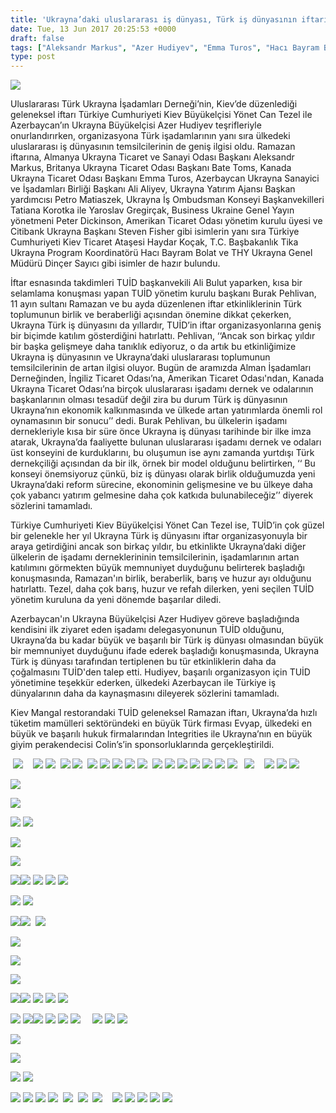```yaml
---
title: 'Ukrayna’daki uluslararası iş dünyası, Türk iş dünyasının iftarında buluştu'
date: Tue, 13 Jun 2017 20:25:53 +0000
draft: false
tags: ["Aleksandr Markus", "Azer Hudiyev", "Emma Turos", "Hacı Bayram Bolat", "Haydar Koçak", "kiev iftar", "Steven Fisher", "TUİD (Türk Ukrayna İşadamları Derneği)", "Ukrayna banka", "Ukrayna Türk Toplumu", "Ukrayna yatırım", "Yönet Can Tezel"]
type: post
---
```


![](http://burakpehlivan.org/wp-content/uploads/2017/06/IMG_3733-63-Копировать.jpg)




Uluslararası Türk Ukrayna İşadamları Derneği’nin, Kiev’de düzenlediği geleneksel iftarı Türkiye Cumhuriyeti Kiev Büyükelçisi Yönet Can Tezel ile Azerbaycan’ın Ukrayna Büyükelçisi Azer Hudiyev teşrifleriyle onurlandırırken, organizasyona Türk işadamlarının yanı sıra ülkedeki uluslararası iş dünyasının temsilcilerinin de geniş ilgisi oldu. Ramazan iftarına, Almanya Ukrayna Ticaret ve Sanayi Odası Başkanı Aleksandr Markus, Britanya Ukrayna Ticaret Odası Başkanı Bate Toms, Kanada Ukrayna Ticaret Odası Başkanı Emma Turos, Azerbaycan Ukrayna Sanayici ve İşadamları Birliği Başkanı Ali Aliyev, Ukrayna Yatırım Ajansı Başkan yardımcısı Petro Matiaszek, Ukrayna İş Ombudsman Konseyi Başkanvekilleri Tatiana Korotka ile Yaroslav Gregirçak, Business Ukraine Genel Yayın yönetmeni Peter Dickinson, Amerikan Ticaret Odası yönetim kurulu üyesi ve Citibank Ukrayna Başkanı Steven Fisher gibi isimlerin yanı sıra Türkiye Cumhuriyeti Kiev Ticaret Ataşesi Haydar Koçak, T.C. Başbakanlık Tika Ukrayna Program Koordinatörü Hacı Bayram Bolat ve THY Ukrayna Genel Müdürü Dinçer Sayıcı gibi isimler de hazır bulundu.




İftar esnasında takdimleri TUİD başkanvekili Ali Bulut yaparken, kısa bir selamlama konuşması yapan TUİD yönetim kurulu başkanı Burak Pehlivan, 11 ayın sultanı Ramazan ve bu ayda düzenlenen iftar etkinliklerinin Türk toplumunun birlik ve beraberliği açısından önemine dikkat çekerken, Ukrayna Türk iş dünyasını da yıllardır, TUİD’in iftar organizasyonlarına geniş bir biçimde katılım gösterdiğini hatırlattı. Pehlivan, ‘‘Ancak son birkaç yıldır bir başka gelişmeye daha tanıklık ediyoruz, o da artık bu etkinliğimize Ukrayna iş dünyasının ve Ukrayna’daki uluslararası toplumunun temsilcilerinin de artan ilgisi oluyor. Bugün de aramızda Alman İşadamları Derneğinden, İngiliz Ticaret Odası’na, Amerikan Ticaret Odası'ndan, Kanada Ukrayna Ticaret Odası’na birçok uluslararası işadamı dernek ve odalarının başkanlarının olması tesadüf değil zira bu durum Türk iş dünyasının Ukrayna’nın ekonomik kalkınmasında ve ülkede artan yatırımlarda önemli rol oynamasının bir sonucu’’ dedi. Burak Pehlivan, bu ülkelerin işadamı dernekleriyle kısa bir süre önce Ukrayna iş dünyası tarihinde bir ilke imza atarak, Ukrayna’da faaliyette bulunan uluslararası işadamı dernek ve odaları üst konseyini de kurduklarını, bu oluşumun ise aynı zamanda yurtdışı Türk dernekçiliği açısından da bir ilk, örnek bir model olduğunu belirtirken, ‘‘ Bu konseyi önemsiyoruz çünkü, biz iş dünyası olarak birlik olduğumuzda yeni Ukrayna’daki reform sürecine, ekonominin gelişmesine ve bu ülkeye daha çok yabancı yatırım gelmesine daha çok katkıda bulunabileceğiz’’ diyerek sözlerini tamamladı.




Türkiye Cumhuriyeti Kiev Büyükelçisi Yönet Can Tezel ise, TUİD’in çok güzel bir gelenekle her yıl Ukrayna Türk iş dünyasını iftar organizasyonuyla bir araya getirdiğini ancak son birkaç yıldır, bu etkinlikte Ukrayna’daki diğer ülkelerin de işadamı derneklerininin temsilcilerinin, işadamlarının artan katılımını görmekten büyük memnuniyet duyduğunu belirterek başladığı konuşmasında, Ramazan'ın birlik, beraberlik, barış ve huzur ayı olduğunu hatırlattı. Tezel, daha çok barış, huzur ve refah dilerken, yeni seçilen TUİD yönetim kuruluna da yeni dönemde başarılar diledi.




Azerbaycan'ın Ukrayna Büyükelçisi Azer Hudiyev göreve başladığında kendisini ilk ziyaret eden işadamı delegasyonunun TUİD olduğunu, Ukrayna’da bu kadar büyük ve başarılı bir Türk iş dünyası olmasından büyük bir memnuniyet duyduğunu ifade ederek başladığı konuşmasında, Ukrayna Türk iş dünyası tarafından tertiplenen bu tür etkinliklerin daha da çoğalmasını TUİD'den talep etti. Hudiyev, başarılı organizasyon için TUİD yönetimine teşekkür ederken, ülkedeki Azerbaycan ile Türkiye iş dünyalarının daha da kaynaşmasını dileyerek sözlerini tamamladı.




Kiev Mangal restorandaki TUİD geleneksel Ramazan iftarı, Ukrayna’da hızlı tüketim mamülleri sektöründeki en büyük Türk firması Evyap, ülkedeki en büyük ve başarılı hukuk firmalarından Integrities ile Ukrayna’nın en büyük giyim perakendecisi Colin’s’in sponsorluklarında gerçekleştirildi.


 ![](http://burakpehlivan.org/wp-content/uploads/2017/06/IMG_3560-2-Копировать.jpg)    ![](http://burakpehlivan.org/wp-content/uploads/2017/06/IMG_3574-6-Копировать.jpg) ![](http://burakpehlivan.org/wp-content/uploads/2017/06/IMG_3578-7-Копировать.jpg)  ![](http://burakpehlivan.org/wp-content/uploads/2017/06/IMG_3587-9-Копировать.jpg) ![](http://burakpehlivan.org/wp-content/uploads/2017/06/IMG_3592-10-Копировать.jpg)  ![](http://burakpehlivan.org/wp-content/uploads/2017/06/IMG_3599-12-Копировать.jpg) ![](http://burakpehlivan.org/wp-content/uploads/2017/06/IMG_3603-13-Копировать.jpg) ![](http://burakpehlivan.org/wp-content/uploads/2017/06/IMG_3604-14-Копировать.jpg) ![](http://burakpehlivan.org/wp-content/uploads/2017/06/IMG_3610-15-Копировать.jpg) ![](http://burakpehlivan.org/wp-content/uploads/2017/06/IMG_3631-16-Копировать.jpg)  ![](http://burakpehlivan.org/wp-content/uploads/2017/06/IMG_3648-18-Копировать.jpg) ![](http://burakpehlivan.org/wp-content/uploads/2017/06/IMG_3652-19-Копировать.jpg) ![](http://burakpehlivan.org/wp-content/uploads/2017/06/IMG_3654-20-Копировать.jpg) ![](http://burakpehlivan.org/wp-content/uploads/2017/06/IMG_3657-21-Копировать.jpg) ![](http://burakpehlivan.org/wp-content/uploads/2017/06/IMG_3659-22-Копировать.jpg) ![](http://burakpehlivan.org/wp-content/uploads/2017/06/IMG_3666-23-Копировать.jpg) ![](http://burakpehlivan.org/wp-content/uploads/2017/06/IMG_3667-24-Копировать.jpg)   ![](http://burakpehlivan.org/wp-content/uploads/2017/06/IMG_3671-27-Копировать.jpg)    ![](http://burakpehlivan.org/wp-content/uploads/2017/06/IMG_3679-31-Копировать.jpg) ![](http://burakpehlivan.org/wp-content/uploads/2017/06/IMG_3680-32-Копировать.jpg) ![](http://burakpehlivan.org/wp-content/uploads/2017/06/IMG_3683-33-Копировать.jpg)

![](http://burakpehlivan.org/wp-content/uploads/2017/06/thumbnail_IMG_3704-45-Копировать.jpg)

![](http://burakpehlivan.org/wp-content/uploads/2017/06/thumbnail_IMG_3705-46-Копировать.jpg)

![](http://burakpehlivan.org/wp-content/uploads/2017/06/IMG_3687-35-Копировать.jpg) ![](http://burakpehlivan.org/wp-content/uploads/2017/06/IMG_3688-36-Копировать.jpg)

![](http://burakpehlivan.org/wp-content/uploads/2017/06/IMG_3564-3-Копировать-1.jpg)

![](http://burakpehlivan.org/wp-content/uploads/2017/06/IMG_3657-21-Копировать-1.jpg)

![](http://burakpehlivan.org/wp-content/uploads/2017/06/IMG_3668-25-Копировать-1.jpg)![](http://burakpehlivan.org/wp-content/uploads/2017/06/IMG_3690-37-Копировать.jpg) ![](http://burakpehlivan.org/wp-content/uploads/2017/06/IMG_3691-38-Копировать.jpg) ![](http://burakpehlivan.org/wp-content/uploads/2017/06/IMG_3692-39-Копировать.jpg) ![](http://burakpehlivan.org/wp-content/uploads/2017/06/IMG_3695-40-Копировать.jpg)

![](http://burakpehlivan.org/wp-content/uploads/2017/06/IMG_3774-81-Копировать.jpg) ![](http://burakpehlivan.org/wp-content/uploads/2017/06/IMG_3778-82-Копировать.jpg)

![](http://burakpehlivan.org/wp-content/uploads/2017/06/IMG_3700-43-Копировать.jpg)![](http://burakpehlivan.org/wp-content/uploads/2017/06/IMG_3701-44-Копировать.jpg)  ![](http://burakpehlivan.org/wp-content/uploads/2017/06/IMG_3718-51-Копировать.jpg)

![](http://burakpehlivan.org/wp-content/uploads/2017/06/IMG_3721-52-Копировать.jpg)

![](http://burakpehlivan.org/wp-content/uploads/2017/06/IMG_3736-64-Копировать.jpg)

![](http://burakpehlivan.org/wp-content/uploads/2017/06/IMG_3754-69-Копировать-2.jpg)

![](http://burakpehlivan.org/wp-content/uploads/2017/06/IMG_3759-72-Копировать.jpg)![](http://burakpehlivan.org/wp-content/uploads/2017/06/IMG_3779-83-Копировать.jpg) ![](http://burakpehlivan.org/wp-content/uploads/2017/06/IMG_3781-84-Копировать.jpg) ![](http://burakpehlivan.org/wp-content/uploads/2017/06/IMG_3783-85-Копировать.jpg) ![](http://burakpehlivan.org/wp-content/uploads/2017/06/IMG_3787-86-Копировать.jpg)

![](http://burakpehlivan.org/wp-content/uploads/2017/06/IMG_3729-59-Копировать.jpg) ![](http://burakpehlivan.org/wp-content/uploads/2017/06/IMG_3730-60-Копировать.jpg)![](http://burakpehlivan.org/wp-content/uploads/2017/06/IMG_3788-87-Копировать.jpg) ![](http://burakpehlivan.org/wp-content/uploads/2017/06/IMG_3789-88-Копировать.jpg) ![](http://burakpehlivan.org/wp-content/uploads/2017/06/IMG_3790-89-Копировать.jpg) ![](http://burakpehlivan.org/wp-content/uploads/2017/06/IMG_3798-90-Копировать.jpg)     ![](http://burakpehlivan.org/wp-content/uploads/2017/06/IMG_3806-95-Копировать.jpg) ![](http://burakpehlivan.org/wp-content/uploads/2017/06/IMG_3807-96-Копировать.jpg) ![](http://burakpehlivan.org/wp-content/uploads/2017/06/IMG_3808-97-Копировать.jpg)

![](http://burakpehlivan.org/wp-content/uploads/2017/06/IMG_3802-93-Копировать-2.jpg)

![](http://burakpehlivan.org/wp-content/uploads/2017/06/IMG_3674-28-Копировать-1.jpg)

![](http://burakpehlivan.org/wp-content/uploads/2017/06/IMG_3696-41-Копировать.jpg) ![](http://burakpehlivan.org/wp-content/uploads/2017/06/IMG_3698-42-Копировать.jpg)

![](http://burakpehlivan.org/wp-content/uploads/2017/06/IMG_3774-81-Копировать-1.jpg) ![](http://burakpehlivan.org/wp-content/uploads/2017/06/IMG_3778-82-Копировать-1.jpg) ![](http://burakpehlivan.org/wp-content/uploads/2017/06/IMG_3779-83-Копировать-1.jpg) ![](http://burakpehlivan.org/wp-content/uploads/2017/06/IMG_3781-84-Копировать-1.jpg)  ![](http://burakpehlivan.org/wp-content/uploads/2017/06/IMG_3787-86-Копировать-1.jpg)  ![](http://burakpehlivan.org/wp-content/uploads/2017/06/IMG_3789-88-Копировать-1.jpg)  ![](http://burakpehlivan.org/wp-content/uploads/2017/06/IMG_3798-90-Копировать-1.jpg)    ![](http://burakpehlivan.org/wp-content/uploads/2017/06/IMG_3805-94-Копировать-1.jpg) ![](http://burakpehlivan.org/wp-content/uploads/2017/06/IMG_3806-95-Копировать-1.jpg) ![](http://burakpehlivan.org/wp-content/uploads/2017/06/IMG_3807-96-Копировать-1.jpg) ![](http://burakpehlivan.org/wp-content/uploads/2017/06/IMG_3808-97-Копировать-1.jpg) ![](http://burakpehlivan.org/wp-content/uploads/2017/06/IMG_3810-98-Копировать-1.jpg)